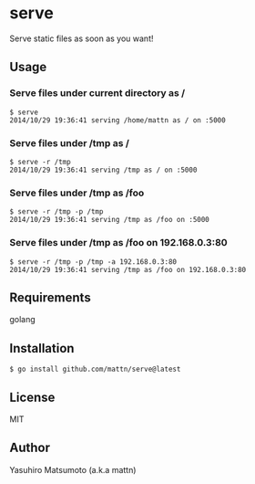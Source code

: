 # serve

Serve static files as soon as you want!

## Usage

### Serve files under current directory as /

```
$ serve
2014/10/29 19:36:41 serving /home/mattn as / on :5000
```

### Serve files under /tmp as /

```
$ serve -r /tmp
2014/10/29 19:36:41 serving /tmp as / on :5000
```

### Serve files under /tmp as /foo

```
$ serve -r /tmp -p /tmp
2014/10/29 19:36:41 serving /tmp as /foo on :5000
```

### Serve files under /tmp as /foo on 192.168.0.3:80

```
$ serve -r /tmp -p /tmp -a 192.168.0.3:80
2014/10/29 19:36:41 serving /tmp as /foo on 192.168.0.3:80
```

## Requirements

golang

## Installation

```
$ go install github.com/mattn/serve@latest
```

## License

MIT

## Author

Yasuhiro Matsumoto (a.k.a mattn)

